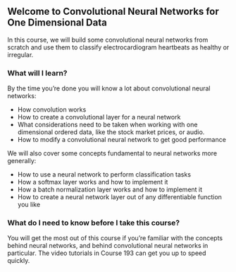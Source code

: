 ## Welcome to Convolutional Neural Networks for One Dimensional Data

In this course, we will build some convolutional neural networks from scratch and use them to classify electrocardiogram heartbeats as healthy or irregular.

### What will I learn?

By the time you’re done you will know a lot about convolutional neural networks:

- How convolution works
- How to create a convolutional layer for a neural network
- What considerations need to be taken when working with one dimensional ordered data, like the stock market prices, or audio.
- How to modify a convolutional neural network to get good performance


We will also cover some concepts fundamental to neural networks more generally:

- How to use a neural network to perform classification tasks
- How a softmax layer works and how to implement it
- How a batch normalization layer works and how to implement it
- How to create a neural network layer out of any differentiable function you like

### What do I need to know before I take this course?

You will get the most out of this course if you’re familiar with the concepts behind neural networks, and behind convolutional neural networks in particular. The video tutorials in Course 193 can get you up to speed quickly.

